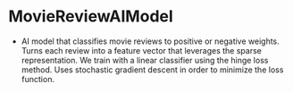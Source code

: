 # MovieReviewAIModel

-	AI model that classifies movie reviews to positive or negative weights. Turns each review into a feature vector that leverages the sparse representation. We train with a linear classifier using the hinge loss method. Uses stochastic gradient descent in order to minimize the loss function.

